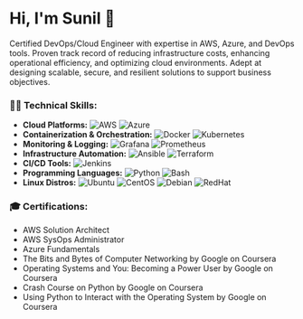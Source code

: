 <!--
**sunilgadhe/sunilgadhe** is a ✨ _special_ ✨ repository because its `README.md` (this file) appears on your GitHub profile.

Here are some ideas to get you started:

- 🔭 I’m currently working on ...
- 🌱 I’m currently learning ...
- 👯 I’m looking to collaborate on ...
- 🤔 I’m looking for help with ...
- 💬 Ask me about ...
- 📫 How to reach me: ...
- 😄 Pronouns: ...
- ⚡ Fun fact: ...
-->
# Hi, I'm Sunil 👋

Certified DevOps/Cloud Engineer with expertise in AWS, Azure, and DevOps tools. Proven track record of reducing infrastructure costs, enhancing operational efficiency, and optimizing cloud environments. Adept at designing scalable, secure, and resilient solutions to support business objectives.

### 👨‍💻 Technical Skills:
- **Cloud Platforms:** ![AWS](https://img.shields.io/badge/AWS-232F3E?style=for-the-badge&logo=amazonaws&logoColor=white) ![Azure](https://img.shields.io/badge/Azure-0078D4?style=for-the-badge&logo=microsoftazure&logoColor=white)
- **Containerization & Orchestration:** ![Docker](https://img.shields.io/badge/Docker-2496ED?style=for-the-badge&logo=docker&logoColor=white) ![Kubernetes](https://img.shields.io/badge/Kubernetes-326CE5?style=for-the-badge&logo=kubernetes&logoColor=white)
- **Monitoring & Logging:** ![Grafana](https://img.shields.io/badge/Grafana-F46800?style=for-the-badge&logo=grafana&logoColor=white) ![Prometheus](https://img.shields.io/badge/Prometheus-E6522C?style=for-the-badge&logo=prometheus&logoColor=white)
- **Infrastructure Automation:** ![Ansible](https://img.shields.io/badge/Ansible-EE0000?style=for-the-badge&logo=ansible&logoColor=white) ![Terraform](https://img.shields.io/badge/Terraform-7B42A2?style=for-the-badge&logo=terraform&logoColor=white)
- **CI/CD Tools:** ![Jenkins](https://img.shields.io/badge/Jenkins-D24939?style=for-the-badge&logo=jenkins&logoColor=white)
- **Programming Languages:** ![Python](https://img.shields.io/badge/Python-3776AB?style=for-the-badge&logo=python&logoColor=white) ![Bash](https://img.shields.io/badge/Bash-4EAA25?style=for-the-badge&logo=gnubash&logoColor=white)
- **Linux Distros:** ![Ubuntu](https://img.shields.io/badge/Ubuntu-E95420?style=for-the-badge&logo=ubuntu&logoColor=white) ![CentOS](https://img.shields.io/badge/CentOS-262577?style=for-the-badge&logo=centos&logoColor=white) ![Debian](https://img.shields.io/badge/Debian-D70A53?style=for-the-badge&logo=debian&logoColor=white) ![RedHat](https://img.shields.io/badge/Red%20Hat-EE0000?style=for-the-badge&logo=redhat&logoColor=white)

### 🎓 Certifications:
- AWS Solution Architect
- AWS SysOps Administrator
- Azure Fundamentals
- The Bits and Bytes of Computer Networking by Google on Coursera 
- Operating Systems and You: Becoming a Power User by Google on Coursera
- Crash Course on Python by Google on Coursera
- Using Python to Interact with the Operating System by Google on Coursera
